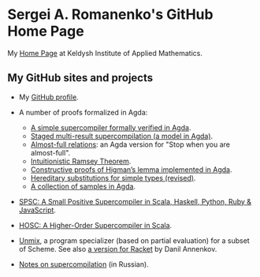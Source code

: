 # Sergei A. Romanenko's GitHub Home Page

My [Home Page](http://pat.keldysh.ru/~roman/)
at Keldysh Institute of Applied Mathematics.

## My GitHub sites and projects

* My [GitHub profile](https://github.com/sergei-romanenko).

* A number of proofs formalized in Agda:
    - [A simple supercompiler formally verified in
        Agda](https://github.com/sergei-romanenko/agda-simple-scp).
    - [Staged multi-result supercompilation (a model
        in Agda)](https://github.com/sergei-romanenko/staged-mrsc-agda).
    - [Almost-full
        relations](https://github.com/sergei-romanenko/agda-almost-full):
        an Agda version for "Stop when you are almost-full".
    - [Intuitionistic Ramsey
        Theorem](https://github.com/sergei-romanenko/agda-Ramsey-theorem).
    - [Constructive proofs of Higman’s lemma implemented in
        Agda](https://github.com/sergei-romanenko/agda-Higman-lemma).
    - [Hereditary substitutions for simple
        types (revised)](https://github.com/sergei-romanenko/agda-hsubst-revised).
    - [A collection of samples in
        Agda](https://github.com/sergei-romanenko/agda-samples).

* [SPSC: A Small Positive Supercompiler in Scala, Haskell, Python, Ruby &
    JavaScript](https://sergei-romanenko.github.io/spsc/).

* [HOSC: A Higher-Order Supercompiler in Scala](https://sergei-romanenko.github.io/hosc-docs/).

* [Unmix](https://github.com/sergei-romanenko/unmix), a program
  specializer (based on partial evaluation) for a subset of Scheme.
  See also [a version for Racket](https://github.com/annenkov/unmix)
  by Danil Annenkov.

* [Notes on supercompilation](https://sergei-romanenko.github.io/scp-notes-ru/)
  (in Russian).
